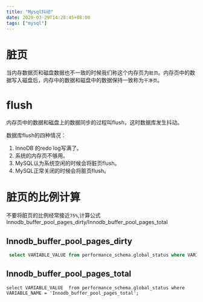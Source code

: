 ```yaml
---
title: "Mysql抖动"
date: 2020-03-29T14:28:45+08:00
tags: ["mysql"]
---
```


# 脏页

当内存数据页和磁盘数据也不一致的时候我们称这个内存页为`脏页`。内存页中的数据写入磁盘后，内存中的数据和磁盘中的数据保持一致称为`干净页`。

# flush

内存页中的数据和磁盘上的数据同步的过程叫flush，这时数据库发生抖动。

数据库flush的四种情况：

1. InnoDB 的redo log写满了。
2. 系统的内存页不够用。
3. MySQL认为系统空闲的时候会将脏页flush。
4. MySQL正常关闭的时候会将脏页flush。

# 脏页的比例计算

不要将脏页的比例经常接近`75%`,计算公式Innodb_buffer_pool_pages_dirty/Innodb_buffer_pool_pages_total

##  Innodb_buffer_pool_pages_dirty

```sql
 select VARIABLE_VALUE from performance_schema.global_status where VARIABLE_NAME = 'Innodb_buffer_pool_pages_dirty';
```

## Innodb_buffer_pool_pages_total

```slq
select VARIABLE_VALUE  from performance_schema.global_status where VARIABLE_NAME = 'Innodb_buffer_pool_pages_total';
```

